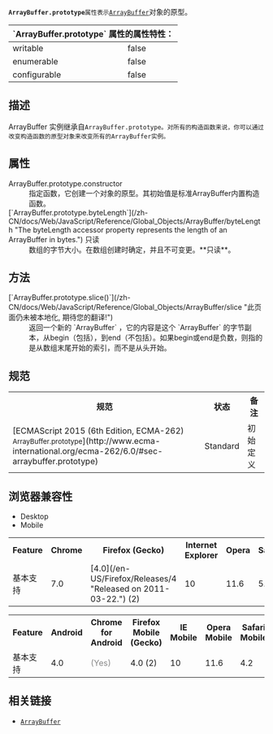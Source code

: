 **`ArrayBuffer.prototype`**`属性表示`[`ArrayBuffer`](/zh-CN/docs/Web/JavaScript/Reference/Global_Objects/ArrayBuffer "ArrayBuffer对象是用来表示一个通用的，固定长度的二进制数据缓冲区。你不能直接操纵ArrayBuffer的内容，而是,你应该创建一个表示特定格式的buffer的类型化数组对象(typed array objects)或数据视图对象DataView 来对buffer的内容进行读取和写入操作.")对象的原型。

<div>

<table class="standard-table">

<thead>

<tr>

<th colspan="2" class="header">`ArrayBuffer.prototype` 属性的属性特性：</th>

</tr>

</thead>

<tbody>

<tr>

<td>writable</td>

<td>false</td>

</tr>

<tr>

<td>enumerable</td>

<td>false</td>

</tr>

<tr>

<td>configurable</td>

<td>false</td>

</tr>

</tbody>

</table>

</div>

## 描述

ArrayBuffer 实例继承自`ArrayBuffer.prototype。对所有的构造函数来说，你可以通过改变构造函数的原型对象来改变所有的ArrayBuffer实例。`

## 属性

<dl>

<dt>ArrayBuffer.prototype.constructor</dt>

<dd>指定函数，它创建一个对象的原型。其初始值是标准ArrayBuffer内置构造函数。</dd>

<dt>[`ArrayBuffer.prototype.byteLength`](/zh-CN/docs/Web/JavaScript/Reference/Global_Objects/ArrayBuffer/byteLength "The byteLength accessor property represents the length of an ArrayBuffer in bytes.") <span title="该属性的值无法更改" class="inlineIndicator readOnly readOnlyInline">只读</span></dt>

<dd>数组的字节大小。在数组创建时确定，并且不可变更。**只读**。</dd>

</dl>

## 方法

<dl>

<dt>[`ArrayBuffer.prototype.slice()`](/zh-CN/docs/Web/JavaScript/Reference/Global_Objects/ArrayBuffer/slice "此页面仍未被本地化, 期待您的翻译!")</dt>

<dd>返回一个新的 `ArrayBuffer` ，它的内容是这个 `ArrayBuffer` 的字节副本，从begin（包括），到end（不包括）。如果begin或end是负数，则指的是从数组末尾开始的索引，而不是从头开始。</dd>

</dl>

## 规范

<table class="standard-table">

<tbody>

<tr>

<th scope="col">规范</th>

<th scope="col">状态</th>

<th scope="col">备注</th>

</tr>

<tr>

<td>[ECMAScript 2015 (6th Edition, ECMA-262)  
<small lang="zh-CN">ArrayBuffer.prototype</small>](http://www.ecma-international.org/ecma-262/6.0/#sec-arraybuffer.prototype)</td>

<td><span class="spec-Standard">Standard</span></td>

<td>初始定义</td>

</tr>

</tbody>

</table>

## 浏览器兼容性

<div class="htab"><a name="AutoCompatibilityTable" id="AutoCompatibilityTable"></a>

*   <a>Desktop</a>
*   <a>Mobile</a>

</div>

<div id="compat-desktop">

<table class="compat-table">

<tbody>

<tr>

<th>Feature</th>

<th>Chrome</th>

<th>Firefox (Gecko)</th>

<th>Internet Explorer</th>

<th>Opera</th>

<th>Safari</th>

</tr>

<tr>

<td>基本支持</td>

<td>7.0</td>

<td>[4.0](/en-US/Firefox/Releases/4 "Released on 2011-03-22.") (2)</td>

<td>10</td>

<td>11.6</td>

<td>5.1</td>

</tr>

</tbody>

</table>

</div>

<div id="compat-mobile">

<table class="compat-table">

<tbody>

<tr>

<th>Feature</th>

<th>Android</th>

<th>Chrome for Android</th>

<th>Firefox Mobile (Gecko)</th>

<th>IE Mobile</th>

<th>Opera Mobile</th>

<th>Safari Mobile</th>

</tr>

<tr>

<td>基本支持</td>

<td>4.0</td>

<td><span title="Please update this with the earliest version of support." style="color: #888;">(Yes)</span></td>

<td>4.0 (2)</td>

<td>10</td>

<td>11.6</td>

<td>4.2</td>

</tr>

</tbody>

</table>

</div>

## 相关链接

*   [`ArrayBuffer`](/zh-CN/docs/Web/JavaScript/Reference/Global_Objects/ArrayBuffer "ArrayBuffer对象是用来表示一个通用的，固定长度的二进制数据缓冲区。你不能直接操纵ArrayBuffer的内容，而是,你应该创建一个表示特定格式的buffer的类型化数组对象(typed array objects)或数据视图对象DataView 来对buffer的内容进行读取和写入操作.")